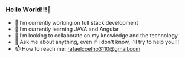 ### Hello World!!!👋

- 🔭 I’m currently working on full stack development
- 🌱 I’m currently learning JAVA and Angular 
- 👯 I’m looking to collaborate on my knowledge and the technology
- 💬 Ask me about anything, even if i don't know, i'll try to help you!!!
- 📫 How to reach me: rafaelcoelho3110@gmail.com


